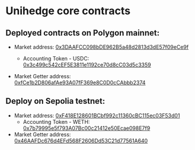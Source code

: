 # Unihedge core contracts
## Deployed contracts on Polygon mainnet:


* Market address: [0x3DAAFCC098bDE962B5a48d2813d3dE57f09eCe9f](https://polygonscan.com/address/0x3DAAFCC098bDE962B5a48d2813d3dE57f09eCe9f)
    * Accounting Token - USDC: [0x3c499c542cEF5E3811e1192ce70d8cC03d5c3359](https://polygonscan.com/address/0x3c499c542cEF5E3811e1192ce70d8cC03d5c3359)

* Market Getter address: [0xfCe1b2D806afAe93A07fF369e8C0D0cCAbbb2374](https://polygonscan.com/address/0xfCe1b2D806afAe93A07fF369e8C0D0cCAbbb2374)


## Deploy on Sepolia testnet:

* Market address: [0xF418E128601BCbf992c11360cBC115ec03F53d01](https://sepolia.etherscan.io/address/0xF418E128601BCbf992c11360cBC115ec03F53d01)
    * Accounting Token - WETH: [0x7b79995e5f793A07Bc00c21412e50Ecae098E7f9](https://sepolia.etherscan.io/address/0x7b79995e5f793A07Bc00c21412e50Ecae098E7f9)
* Market Getter address: [0x46AAFDc676d4EFd568F2606Dd53C21d77561A640](https://sepolia.etherscan.io/address/0x46AAFDc676d4EFd568F2606Dd53C21d77561A640)